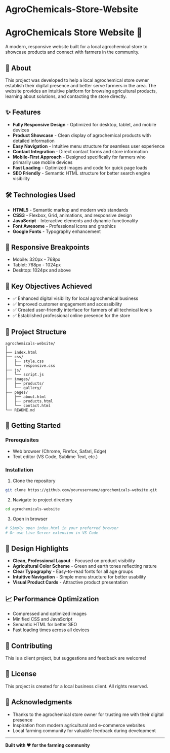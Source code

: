 # AgroChemicals-Store-Website

# AgroChemicals Store Website 🌾

A modern, responsive website built for a local agrochemical store to showcase products and connect with farmers in the community.

## 📖 About

This project was developed to help a local agrochemical store owner establish their digital presence and better serve farmers in the area. The website provides an intuitive platform for browsing agricultural products, learning about solutions, and contacting the store directly.

## ✨ Features

- **Fully Responsive Design** - Optimized for desktop, tablet, and mobile devices
- **Product Showcase** - Clean display of agrochemical products with detailed information
- **Easy Navigation** - Intuitive menu structure for seamless user experience
- **Contact Integration** - Direct contact forms and store information
- **Mobile-First Approach** - Designed specifically for farmers who primarily use mobile devices
- **Fast Loading** - Optimized images and code for quick page loads
- **SEO Friendly** - Semantic HTML structure for better search engine visibility

## 🛠️ Technologies Used

- **HTML5** - Semantic markup and modern web standards
- **CSS3** - Flexbox, Grid, animations, and responsive design
- **JavaScript** - Interactive elements and dynamic functionality
- **Font Awesome** - Professional icons and graphics
- **Google Fonts** - Typography enhancement

## 📱 Responsive Breakpoints

- Mobile: 320px - 768px
- Tablet: 768px - 1024px
- Desktop: 1024px and above

## 🎯 Key Objectives Achieved

- ✅ Enhanced digital visibility for local agrochemical business
- ✅ Improved customer engagement and accessibility
- ✅ Created user-friendly interface for farmers of all technical levels
- ✅ Established professional online presence for the store

## 📂 Project Structure

```
agrochemicals-website/
│
├── index.html
├── css/
│   ├── style.css
│   └── responsive.css
├── js/
│   └── script.js
├── images/
│   ├── products/
│   └── gallery/
├── pages/
│   ├── about.html
│   ├── products.html
│   └── contact.html
└── README.md
```

## 🚀 Getting Started

### Prerequisites

- Web browser (Chrome, Firefox, Safari, Edge)
- Text editor (VS Code, Sublime Text, etc.)

### Installation

1. Clone the repository

```bash
git clone https://github.com/yourusername/agrochemicals-website.git
```

2. Navigate to project directory

```bash
cd agrochemicals-website
```

3. Open in browser

```bash
# Simply open index.html in your preferred browser
# Or use Live Server extension in VS Code
```

## 🎨 Design Highlights

- **Clean, Professional Layout** - Focused on product visibility
- **Agricultural Color Scheme** - Green and earth tones reflecting nature
- **Clear Typography** - Easy-to-read fonts for all age groups
- **Intuitive Navigation** - Simple menu structure for better usability
- **Visual Product Cards** - Attractive product presentation

## 📈 Performance Optimization

- Compressed and optimized images
- Minified CSS and JavaScript
- Semantic HTML for better SEO
- Fast loading times across all devices

## 🤝 Contributing

This is a client project, but suggestions and feedback are welcome!

## 📄 License

This project is created for a local business client. All rights reserved.

## 🙏 Acknowledgments

- Thanks to the agrochemical store owner for trusting me with their digital presence
- Inspiration from modern agricultural and e-commerce websites
- Local farming community for valuable feedback during development

---

**Built with ❤️ for the farming community**
